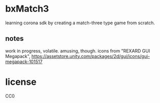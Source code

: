 # bxMatch3

learning corona sdk by creating a match-three type game from scratch.

## notes
work in progress, volatile. amusing, though.
icons from "REXARD GUI Megapack", https://assetstore.unity.com/packages/2d/gui/icons/gui-megapack-101517

# license
CC0
